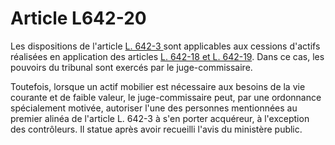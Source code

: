 # Article L642-20

<p>Les dispositions de l'article <a href='/code-de-commerce/partie-legislative/livre-vi-des-difficultes-des-entreprises/titre-iv-de-la-liquidation-judiciaire/chapitre-ii-de-la-realisation-de-lactif/section-1-de-la-cession-de-lentreprise/l642-3.md'>L. 642-3 </a>sont applicables aux cessions d'actifs réalisées en application des articles <a href='/code-de-commerce/partie-legislative/livre-vi-des-difficultes-des-entreprises/titre-iv-de-la-liquidation-judiciaire/chapitre-ii-de-la-realisation-de-lactif/section-2-de-la-cession-des-actifs-du-debiteur/l642-18.md'>L. 642-18 et L. 642-19</a>. Dans ce cas, les pouvoirs du tribunal sont exercés par le juge-commissaire. <br/></p><p>Toutefois, lorsque un actif mobilier est nécessaire aux besoins de la vie courante et de faible valeur, le juge-commissaire peut, par une ordonnance spécialement motivée, autoriser l'une des personnes mentionnées au premier alinéa de l'article L. 642-3 à s'en porter acquéreur, à l'exception des contrôleurs. Il statue après avoir recueilli l'avis du ministère public.</p>